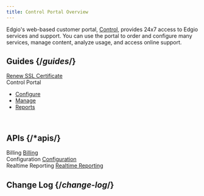 ```yaml
---
title: Control Portal Overview
---
```

Edgio's web-based customer portal, [Control](https://control.llnw.com/), provides 24x7 access to Edgio services and support. You can use the portal to order and configure many services, manage content, analyze usage, and access online support.

## Guides {/*guides*/}
[Renew SSL Certificate](/delivery/control/support_tools/renew_ssl_certificate)
<br />
Control Portal
- [Configure](/delivery/control/configure)
- [Manage](/delivery/control/manage)
- [Reports](/delivery/control/reports)
<br />

## APIs {/*apis/}
Billing [Billing](/delivery/control/apis/billing)
<br />
Configuration [Configuration](/delivery/control/apis/configuration)
<br />
Realtime Reporting [Realtime Reporting](/delivery/control/apis/realtime_reporting)

## Change Log {/*change-log*/}
